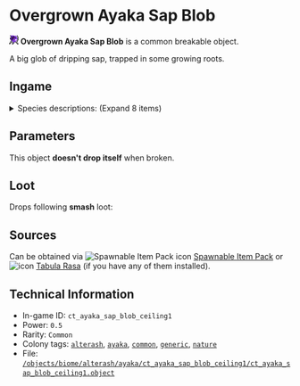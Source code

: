 # Overgrown Ayaka Sap Blob

<img src="https://raw.githubusercontent.com/Ceterai/Enternia/main/objects/biome/alterash/ayaka/ct_ayaka_sap_blob_ceiling1/icon.png" alt="Overgrown Ayaka Sap Blob icon" loading="lazy" height="16px" width="auto" /> **Overgrown Ayaka Sap Blob** is a common breakable object.

A big glob of dripping sap, trapped in some growing roots.

## Ingame

<details markdown="1"><summary>Species descriptions: (Expand 8 items)</summary>

- Alta: All this ionic sap has collected from those ayaka roots around it.
- Apex: A resin deposit. It appears to be dripping.
- Avian: A disgusting resin ball.
- Floran: Floran wants to eat thisss tassty smelling ssssap.
- Glitch: Disgusted. A viscous resin deposit.
- Human: Resin isn't pleasent to touch.
- Hylotl: A blob of purple resin.
- Novakid: Oozing resin.

</details>

## Parameters

This object **doesn't drop itself** when broken.

## Loot

Drops following **smash** loot:

## Sources

Can be obtained via <img src="https://raw.githubusercontent.com/Silverfeelin/Starbound-SpawnableItemPack/master/interface/sip/iconSmall.png" alt="Spawnable Item Pack icon" width="18" height="14"/> [Spawnable Item Pack](https://steamcommunity.com/sharedfiles/filedetails/?id=733665104) or <img src="https://steamuserimages-a.akamaihd.net/ugc/263843960696222713/3EC9A7C005541F7D577EBCB8C5736B4EFC9973D6/" alt="icon" width="8" height="12"/> [Tabula Rasa](https://community.playstarbound.com/resources/the-tabula-rasa.3222/) (if you have any of them installed).

## Technical Information

- In-game ID: `ct_ayaka_sap_blob_ceiling1`
- Power: `0.5`
- Rarity: `Common`
- Colony tags: [`alterash`](https://ceterai.github.io/MyEnternia/Wiki/Tags/Alterash), [`ayaka`](https://ceterai.github.io/MyEnternia/Wiki/Tags/Ayaka), [`common`](https://ceterai.github.io/MyEnternia/Wiki/Tags/Common), [`generic`](https://ceterai.github.io/MyEnternia/Wiki/Tags/Generic), [`nature`](https://ceterai.github.io/MyEnternia/Wiki/Tags/Nature)
- File: [`/objects/biome/alterash/ayaka/ct_ayaka_sap_blob_ceiling1/ct_ayaka_sap_blob_ceiling1.object`](https://github.com/Ceterai/Enternia/blob/main/objects/biome/alterash/ayaka/ct_ayaka_sap_blob_ceiling1/ct_ayaka_sap_blob_ceiling1.object)
